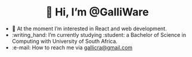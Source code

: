 <h1 align="center">👋 Hi, I’m @GalliWare</h1>
<ul>
<li>👀 At the moment I’m interested in React and web development.</li>
<li>:writing_hand: I’m currently studying :student: a Bachelor of Science in Computing with University of South Africa. </li>
<li>:e-mail: How to reach me via <a href="mailto: gallicra@gmail.com">gallicra@gmail.com</a></li>
</ul>
<!---
GalliWare/GalliWare is a ✨ special ✨ repository because its `README.md` (this file) appears on your GitHub profile.
You can click the Preview link to take a look at your changes.
--->
